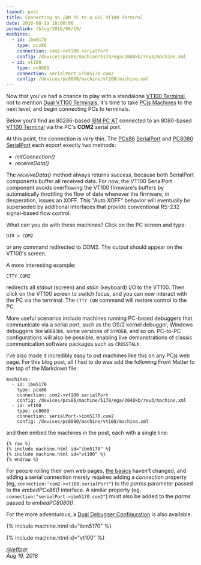 ```yaml
---
layout: post
title: Connecting an IBM PC to a DEC VT100 Terminal
date: 2016-08-19 10:00:00
permalink: /blog/2016/08/19/
machines:
  - id: ibm5170
    type: pcx86
    connection: com2->vt100.serialPort
    config: /devices/pcx86/machine/5170/ega/2048kb/rev3/machine.xml
  - id: vt100
    type: pc8080
    connection: serialPort->ibm5170.com2
    config: /devices/pc8080/machine/vt100/machine.xml
---
```


Now that you've had a chance to play with a standalone [VT100 Terminal](/devices/pc8080/machine/vt100/), not to mention
[Dual VT100 Terminals](/devices/pc8080/machine/vt100/dual/), it's time to take [PCjs Machines](/) to the next level, and
begin connecting PCs to terminals.

Below you'll find an 80286-based [IBM PC AT](/devices/pcx86/machine/5170/ega/2048kb/rev3/) connected to an 8080-based
[VT100 Terminal](/devices/pc8080/machine/vt100/) via the PC's **COM2** serial port.

At this point, the connection is *very* thin.  The [PCx86](/modules/pcx86/) [SerialPort](/modules/pcx86/lib/serialport.js)
and [PC8080](/modules/pc8080/) [SerialPort](/modules/pc8080/lib/serialport.js) each export exactly two methods:

- *initConnection()*
- *receiveData()*

The *receiveData()* method always returns *success*, because both SerialPort components buffer all received data.
For now, the VT100 SerialPort component avoids overflowing the VT100 firmware's buffers by automatically throttling the flow
of data whenever the firmware, in desperation, issues an XOFF.  This "Auto XOFF" behavior will eventually be superseded by
additional interfaces that provide conventional RS-232 signal-based flow control.

What can you do with these machines?  Click on the PC screen and type:

	DIR > COM2

or any command redirected to COM2.  The output should appear on the VT100's screen.

A more interesting example:

	CTTY COM2

redirects all *stdout* (screen) and *stdin* (keyboard) I/O to the VT100.  Then click on the VT100 screen to switch focus,
and you can now interact with the PC via the terminal.  The `CTTY CON` command will restore control to the PC.

More useful scenarios include machines running PC-based debuggers that communicate via a serial port, such as the
OS/2 kernel debugger, Windows debuggers like `WDEB386`, some versions of `SYMDEB`, and so on.  PC-to-PC configurations will
also be possible, enabling live demonstrations of classic communication software packages such as `CROSSTALK`.

I've also made it incredibly easy to put machines like this on any PCjs web page.  For this blog post, all I had to do
was add the following Front Matter to the top of the Markdown file:

	machines:
	  - id: ibm5170
	    type: pcx86
	    connection: com2->vt100.serialPort
	    config: /devices/pcx86/machine/5170/ega/2048kb/rev3/machine.xml
	  - id: vt100
	    type: pc8080
	    connection: serialPort->ibm5170.com2
	    config: /devices/pc8080/machine/vt100/machine.xml

and then embed the machines in the post, each with a single line:

	{% raw %}
	{% include machine.html id="ibm5170" %}
	{% include machine.html id="vt100" %}
	{% endraw %}

For people rolling their own web pages, [the basics](/docs/pcx86/) haven't changed, and adding a serial connection merely
requires adding a *connection* property (eg, `connection:"com2->vt100.serialPort"`) to the *parms* parameter passed to the
*embedPCx86()* interface.  A similar property (eg, `connection:"serialPort->ibm5170.com2"`) must also be added to the *parms*
passed to *embedPC8080()*.

For the more adventurous, a [Dual Debugger Configuration](/devices/pcx86/machine/5170/ega/2048kb/rev3/debugger/vt100/)
is also available.

{% include machine.html id="ibm5170" %}

{% include machine.html id="vt100" %}

*[@jeffpar](http://twitter.com/jeffpar)*  
*Aug 19, 2016*
